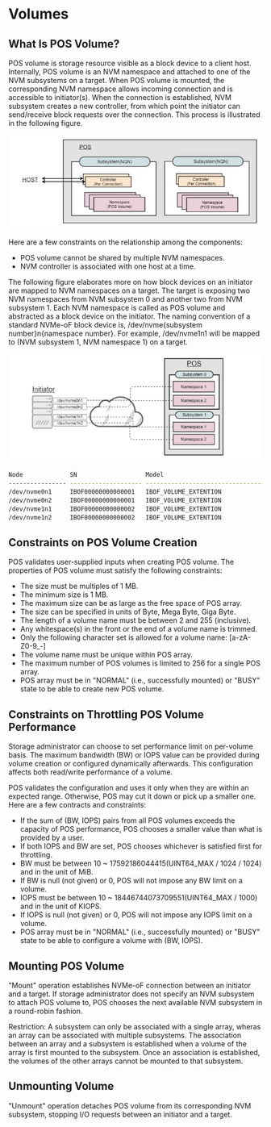 # Volumes
## What Is POS Volume?
POS volume is storage resource visible as a block device to a client host. Internally, POS volume is an NVM namespace and attached to one of the NVM subsystems on a target. When POS volume is mounted, the corresponding NVM namespace allows incoming connection and is accessible to initiator(s). When the connection is established, NVM subsystem creates a new controller, from which point the initiator can send/receive block requests over the connection. This process is illustrated in the following figure.

![target](../images/target.png)

Here are a few constraints on the relationship among the components:

- POS volume cannot be shared by multiple NVM namespaces. 
- NVM controller is associated with one host at a time.

The following figure elaborates more on how block devices on an initiator are mapped to NVM namespaces on a target. The target is exposing two NVM namespaces from NVM subsystem 0 and another two from NVM subsystem 1. Each NVM namespace is called as POS volume and abstracted as a block device on the initiator. The naming convention of a standard NVMe-oF block device is, /dev/nvme{subsystem number}n{namespace number}. For example, /dev/nvme1n1 will be mapped to (NVM subsystem 1, NVM namespace 1) on a target. 

![nvme_device_on_initiator](../images/nvme_device_on_initiator.png)

```bash
Node             SN                   Model                                    Namespace Usage                      Format           FW Rev
---------------- -------------------- ---------------------------------------- --------- -------------------------- ---------------- --------
/dev/nvme0n1     IBOF00000000000001   IBOF_VOLUME_EXTENTION                    1           2.15  GB /   2.15  GB    512   B +  0 B   19.10
/dev/nvme0n2     IBOF00000000000001   IBOF_VOLUME_EXTENTION                    2           2.15  GB /   2.15  GB    512   B +  0 B   19.10
/dev/nvme1n1     IBOF00000000000002   IBOF_VOLUME_EXTENTION                    1           2.15  GB /   2.15  GB    512   B +  0 B   19.10
/dev/nvme1n2     IBOF00000000000002   IBOF_VOLUME_EXTENTION                    2           2.15  GB /   2.15  GB    512   B +  0 B   19.10
```

## Constraints on POS Volume Creation
POS validates user-supplied inputs when creating POS volume. The properties of POS volume must satisfy the following constraints:

- The size must be multiples of 1 MB.
- The minimum size is 1 MB. 
- The maximum size can be as large as the free space of POS array. 
- The size can be specified in units of Byte, Mega Byte, Giga Byte.
- The length of a volume name must be between 2 and 255 (inclusive). 
- Any whitespace(s) in the front or the end of a volume name is trimmed. 
- Only the following character set is allowed for a volume name: [a-zA-Z0-9_-]
- The volume name must be unique within POS array.
- The maximum number of POS volumes is limited to 256 for a single POS array.
- POS array must be in "NORMAL" (i.e., successfully mounted) or "BUSY" state to be able to create new POS volume.

## Constraints on Throttling POS Volume Performance
Storage administrator can choose to set performance limit on per-volume basis. The maximum bandwidth (BW) or IOPS value can be provided during volume creation or configured dynamically afterwards. This configuration affects both read/write performance of a volume. 

POS validates the configuration and uses it only when they are within an expected range. Otherwise, POS may cut it down or pick up a smaller one. Here are a few contracts and constraints: 

- If the sum of (BW, IOPS) pairs from all POS volumes exceeds the capacity of POS performance, POS chooses a smaller value than what is provided by a user.
- If both IOPS and BW are set, POS chooses whichever is satisfied first for throttling. 
- BW must be between 10 ~ 17592186044415(UINT64_MAX / 1024 / 1024) and in the unit of MiB.
- If BW is null (not given) or 0, POS will not impose any BW limit on a volume.
- IOPS must be between 10 ~ 18446744073709551(UINT64_MAX / 1000) and in the unit of KIOPS.
- If IOPS is null (not given) or 0, POS will not impose any IOPS limit on a volume.
- POS array must be in "NORMAL" (i.e., successfully mounted) or "BUSY" state to be able to configure a volume with (BW, IOPS).

## Mounting POS Volume
"Mount" operation establishes NVMe-oF connection between an initiator and a target. If storage administrator does not specify an NVM subsystem to attach POS volume to, POS chooses the next available NVM subsystem in a round-robin fashion. 

Restriction: A subsystem can only be associated with a single array, wheras an array can be associated with multiple subsystems. The association between an array and a subsystem is established when a volume of the array is first mounted to the subsystem. Once an association is established, the volumes of the other arrays cannot be mounted to that subsystem.


## Unmounting Volume
"Unmount" operation detaches POS volume from its corresponding NVM subsystem, stopping I/O requests between an initiator and a target.